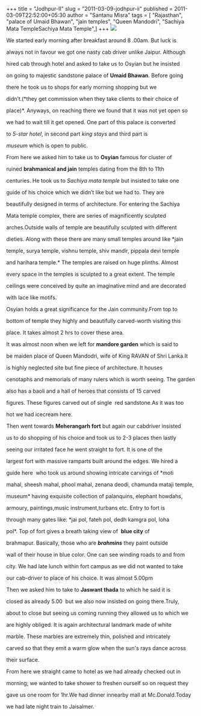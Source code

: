 +++
title = "Jodhpur-II"
slug = "2011-03-09-jodhpur-ii"
published = 2011-03-09T22:52:00+05:30
author = "Santanu Misra"
tags = [ "Rajasthan", "palace of Umaid Bhawan", "jain temples", "Queen Mandodri", "Sachiya Mata TempleSachiya Mata Temple",]
+++
[![](../images/thumbnails/2011-03-09-jodhpur-ii-jodhpur-2.jpg)](../images/2011-03-09-jodhpur-ii-jodhpur-2.jpg)



We started early morning after breakfast around 8 .00am. But luck is

always not in favour we got one nasty cab driver unlike Jaipur. Although

hired cab through hotel and asked to take us to Osyian but he insisted

on going to majestic sandstone palace of **Umaid Bhawan**. Before going

there he took us to shops for early morning shopping but we

didn’t.(*they get commission when they take clients to their choice of

place)*. Anyways, on reaching there we found that it was not yet open so

we had to wait till it get opened. One part of this palace is converted

to *5-star hotel*, in second part *king stays* and third part is

*museum* which is open to public.



From here we asked him to take us to **Osyian** famous for cluster of

ruined **brahmanical and jain** temples dating from the 8th to 11th

centuries. He took us to *Sachiya mata temple* but insisted to take one

guide of his choice which we didn’t like but we had to. They are

beautifully designed in terms of architecture. For entering the Sachiya

Mata temple complex, there are series of magnificently sculpted

arches.Outside walls of temple are beautifully sculpted with different

dieties. Along with these there are many small temples around like *jain

temple, surya temple, vishnu temple, shiv mandir, pippala devi temple

and harihara temple.* The temples are raised on huge plinths. Almost

every space in the temples is sculpted to a great extent. The temple

ceilings were conceived by quite an imaginative mind and are decorated

with lace like motifs.



Osyian holds a great significance for the Jain community.From top to

bottom of temple they highly and beautifully carved-worth visiting this

place. It takes almost 2 hrs to cover these area.



It was almost noon when we left for **mandore garden** which is said to

be maiden place of Queen Mandodri, wife of King RAVAN of Shri Lanka.It

is highly neglected site but fine piece of architecture. It houses

cenotaphs and memorials of many rulers which is worth seeing. The garden

also has a baoli and a hall of heroes that consists of 15 carved

figures. These figures carved out of single  red sandstone.As it was too

hot we had icecream here.



Then went towards **Meherangarh fort** but again our cabdriver insisted

us to do shopping of his choice and took us to 2-3 places then lastly

seeing our irritated face he went straight to fort. It is one of the

largest fort with massive ramparts built around the edges. We hired a

guide here  who took us around showing intricate carvings of *moti

mahal, sheesh mahal, phool mahal, zenana deodi, chamunda mataji temple,

museum* having exquisite collection of palanquins, elephant howdahs,

armoury, paintings,music instrument,turbans etc. Entry to fort is

through many gates like: *jai pol, fateh pol, dedh kamgra pol, loha

pol*. Top of fort gives a breath taking view of  **blue city** of

brahmapur. Basically, those who are ***brahmins*** they paint outside

wall of their house in blue color. One can see winding roads to and from

city. We had late lunch within fort campus as we did not wanted to take

our cab-driver to place of his choice. It was almost 5.00pm



Then we asked him to take to **Jaswant thada** to which he said it is

closed as already 5.00  but we also now insisted on going there.Truly,

about to close but seeing us coming running they allowed us to which we

are highly obliged. It is again architectural landmark made of white

marble. These marbles are extremely thin, polished and intricately

carved so that they emit a warm glow when the sun's rays dance across

their surface.



From here we straight came to hotel as we had already checked out in

morning; we wanted to take shower to freshen ourself so on request they

gave us one room for 1hr.We had dinner innearby mall at Mc.Donald.Today

we had late night train to Jaisalmer.
